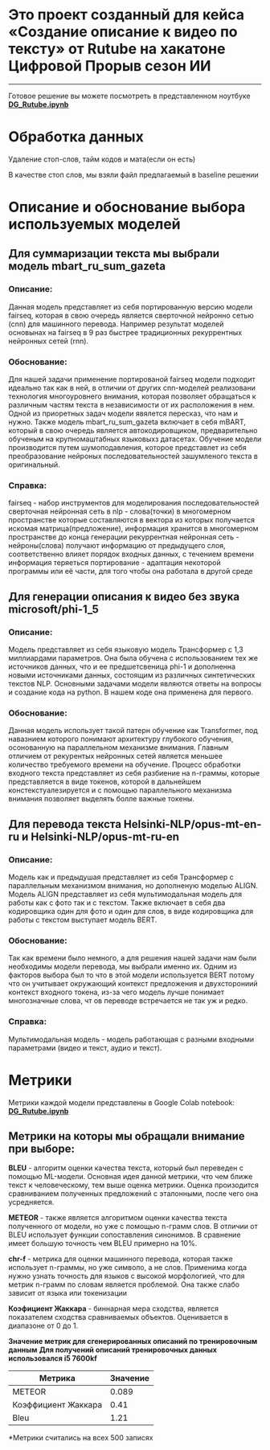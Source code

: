 # Это проект созданный для кейса «Создание описание к видео по тексту» от Rutube на хакатоне Цифровой Прорыв сезон ИИ
------------------
Готовое решение вы можете посмотреть в представленном ноутбуке [**DG_Rutube.ipynb**](https://github.com/Plluxury/DG_Rutube/blob/main/DG_Rutube.ipynb)

# Обработка данных
Удаление стоп-слов, тайм кодов и мата(если он есть)

В качестве стоп слов, мы взяли файл предлагаемый в baseline решении 

# Описание и обоснование выбора используемых моделей
## Для суммаризации текста мы выбрали модель mbart_ru_sum_gazeta 

### Описание:
Данная модель представляет из себя портированную версию модели fairseq, которая в свою очередь является сверточной нейронно сетью (cnn) для машинного перевода. Например результат моделей основынах на fairseq в 9 раз быстрее традиционных рекуррентных нейронных сетей (rnn).

### Обоснование:
Для нашей задачи применение портированой fairseq модели подходит идеально так как в ней, в отличии от других cnn-моделей реализовани технология многоуровнего внимания, которая позволяет обращаться к различным частям текста в независимости от их расположения в нем. Одной из приоретных задач модели явялется пересказ, что нам и нужно. Также модель mbart_ru_sum_gazeta включает в себя mBART, который в свою очередь является автокодировщиком, предварительно обученым на крупномаштабных языковыхз датасетах. Обучение модели производится путем шумоподавления, которое представлет из себя преобразование нейроных последовательностей зашумленого текста в оригинальный.

### Справка:
fairseq - набор инструментов для моделирования последовательностей
сверточная нейронная сеть в nlp - слова(точки) в многомерном пространстве которые составляются в вектора из которых получается искомая матрица(предложение), информация хранится в многомерном пространстве до конца генерации
рекуррентная нейронная сеть - нейроны(слова) получают информацию от предыдущего слоя, соответственно влияет порядок входных данных, с течением времени информация теряеться
портирование - адаптация некоторой программы или её части, для того чтобы она работала в другой среде

## Для генерации описания к видео без звука **microsoft/phi-1_5**
### Описание: 
Модель представляет из себя языковую модель Трансформер с 1,3 миллиардами параметров. Она была обучена с использованием тех же источников данных, что и ее предшетсвеница phi-1 и дополненна новыми источниками данных, состоящим из различных синтетических текстов NLP.
Основными задачами модели являются ответы на вопросы и создание кода на python. В нашем коде она применена для первого. 

### Обоснование:
Данная модель использует такой патерн обучение как Transformer, под навазнием которого понимают архитектуру глубокого обучения, осонованную на параллельном механизме внимания. Главным отличием от рекурентых нейронных сетей является меньшее количество требуемого времени на обучение. Процесс обработки входного текста представляет из себя разбиение на n-граммы, которые представляется в виде токенов, которой в дальнейшем констекстуалезируется и с помощью параллельного механизма внимания позволяет выделять болле важные токены.

## Для перевода текста Helsinki-NLP/opus-mt-en-ru и Helsinki-NLP/opus-mt-ru-en 

### Описание: 
Модель как и предыдушая представляет из себя Трансформер с параллельным механизмом внимания, но дополненую моделью ALIGN. Модель ALIGN представляет из себя мультимодальная модель для работы как с фото так и с текстом. Также включает в себя два кодировщика один для фото и один для слов, в виде кодировщика для работы с текстом выступает модель BERT.

### Обоснование:
Так как времени было немного, а для решения нашей задачи нам были необходимы модели перевода, мы выбрали именно их. Одним из факторов выбора был то что в этой модели используется BERT потому что он учитывает окружающий контекст предложения и двухсторониий контекст входного токена, из-за чего модель лучше понимает многозначные слова, чт ов переводе встречается не так уж и редко.

### Справка: 
Мультимодальная модель - модель работающая с разными входными параметрами (видео и текст, аудио и текст).

# Метрики
Метрики каждой модели представлены в Google Colab notebook: [**DG_Rutube.ipynb**](https://github.com/Plluxury/DG_Rutube/blob/main/DG_Rutube.ipynb)

## Метрики на которы мы обращали внимание при выборе:

**BLEU** - алгоритм оценки качества текста, который был переведен с помощью ML-модели. Основная идея данной метрики, что чем ближе текст к человеческому, тем выше оценка метрики. Оценка произодится сравниванием полученных предложений с эталонными, после чего она усредняется.

**METEOR** - также является алгоритмом оценки качества текста полученного от модели, но уже с помощью n-грамм слов. В отличии от BLEU использует функции сопоставления синонимов. В сравнение имеет большую точность чем BLEU примерно на 10%.

**chr-f** - метрика для оценки машинного перевода, которая также использует n-граммы, но уже символо, а не слов. Применима когда нужно узнать точность для языков с высокой морфологией, что для метрик n-грамм по словам является проблемой. Она также слабо зависит от языка или токенизации

**Коэфициент Жаккара** - биннарная мера сходства, является показателем сходства сравниваемых объектов. Оценивается в диапазоне от 0 до 1.

**Значение метрик для сгенерированных описаний по тренировочным данным**
**Для получений описаний тренировочных данных использовался i5 7600kf**

| Метрика | Значение |
|----------------|---------|
| METEOR | 0.089 |
| Коэффициент Жаккара | 0.41 | 
| Bleu | 1.21 | 

*Метрики считались на всех 500 записях
